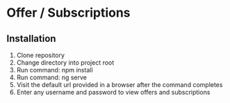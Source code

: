 # Offer / Subscriptions

## Installation
1. Clone repository
2. Change directory into project root
3. Run command: npm install
4. Run command: ng serve
5. Visit the default url provided in a browser after the command completes
6. Enter any username and password to view offers and subscriptions
